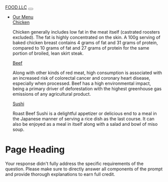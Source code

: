 <!DOCTYPE html>
<html lang="en">
<head>
  <meta charset="UTF-8">
  <meta name="viewport" content="width=device-width, initial-scale=1, shrink-to-fit=no">
  <link rel="stylesheet" href="https://maxcdn.bootstrapcdn.com/bootstrap/4.0.0/css/bootstrap.min.css">
  <style>
    body {
      padding-top: 56px; /* Adjusted for the fixed navbar height */
    }
    .navbar {
      transition: background-color 0.3s;
    }
    .navbar-scrolled {
      background-color: #333; /* Change background color when scrolled */
    }
  </style>
</head>
<body>
<nav class="navbar navbar-expand-lg navbar-dark bg-dark fixed-top">
  <a class="navbar-brand" href="#">FOOD,LLC</a>
  <button class="navbar-toggler" type="button" data-toggle="collapse" data-target="#navbarNav" aria-controls="navbarNav" aria-expanded="false" aria-label="Toggle navigation">
    <span class="navbar-toggler-icon"></span>
  </button>
  <div class="collapse navbar-collapse justify-content-center" id="navbarNav">
    <ul class="navbar-nav"
    <ul class="navbar-nav ml-auto">
      <li class="nav-item dropdown">
        <a class="nav-link dropdown-toggle" href="#" id="navbarDropdownMenuLink" role="button" data-toggle="dropdown" aria-haspopup="true" aria-expanded="false">
          Our Menu
        </a>
        <div class="dropdown-menu dropdown-menu-full" aria-labelledby="navbarDropdownMenuLink">
          <a class="dropdown-item" href="#">Chicken</a>
          <p> <bold>Chicken generally includes low fat in the meat itself (castrated roosters excluded). The fat is highly concentrated on the skin. A 100g serving of baked chicken breast contains 4 grams of fat and 31 grams of protein, compared to 10 grams of fat and 27 grams of protein for the same portion of broiled, lean skirt steak.</bold></p>
          <a class="dropdown-item" href="#">Beef</a>
          <p>Along with other kinds of red meat, high consumption is associated with an increased risk of colorectal cancer and coronary heart disease, especially when processed. Beef has a high environmental impact, being a primary driver of deforestation with the highest greenhouse gas emissions of any agricultural product.</p>
          <a class="dropdown-item" href="#">Sushi</a>
          <p>Roast Beef Sushi is a delightful appetizer or delicious end to a meal in the Japanese manner of serving a rice dish as the last course. It can also be enjoyed as a meal in itself along with a salad and bowl of miso soup.</p>
        </div>
      </li>
    </ul>
  </div>
</nav>
<!-- Page Content -->
<div class="container">
  <h1 class="mt-5 text-center">Page Heading</h1>
  <!-- Add your content here -->
</div>
<script src="https://code.jquery.com/jquery-3.2.1.slim.min.js"></script>
<script src="https://cdnjs.cloudflare.com/ajax/libs/popper.js/1.12.9/umd/popper.min.js"></script>
<script src="https://maxcdn.bootstrapcdn.com/bootstrap/4.0.0/js/bootstrap.min.js"></script>
<script>
  // Change navbar background on scroll
  $(window).scroll(function() {
    if ($(this).scrollTop() > 50) {
      $('.navbar').addClass('navbar-scrolled');
    } else {
      $('.navbar').removeClass('navbar-scrolled');
    }
  });
</script>

</body>
</html>



Your response didn't fully address the specific requirements of the question. Please make sure to directly answer all components of the prompt and provide thorough explanations to earn full credit.

